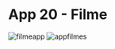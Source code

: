 # App 20 - Filme 

![filmeapp](https://user-images.githubusercontent.com/101153757/205471765-0c0294c1-ef46-4a06-8ff4-0d1cd7d5338d.PNG)
![appfilmes](https://user-images.githubusercontent.com/101153757/205471751-a747906a-af81-4816-926f-34b6fc5cf87c.PNG)

